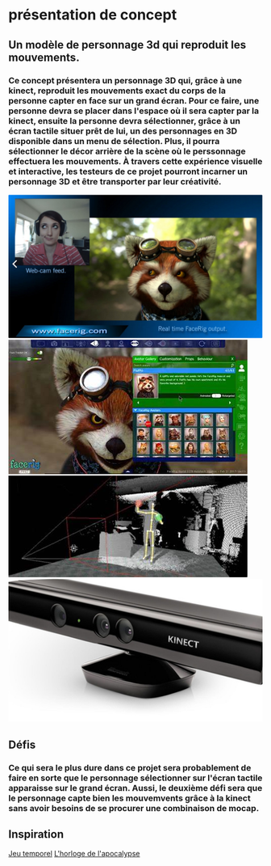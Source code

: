 # présentation de concept
## Un modèle de personnage 3d qui reproduit les mouvements.

### Ce concept présentera un personnage 3D qui, grâce à une kinect, reproduit les mouvements exact du corps de la personne capter en face sur un grand écran. Pour ce faire, une personne devra se placer dans l'espace où il sera capter par la kinect, ensuite la personne devra sélectionner, grâce à un écran tactile situer prêt de lui, un des personnages en 3D disponible dans un menu de sélection. Plus, il pourra sélectionner le décor arrière de la scène où le perssonnage effectuera les mouvements. À travers cette expérience visuelle et interactive, les testeurs de ce projet pourront incarner un personnage 3D et être transporter par leur créativité.

![facerig](medias/facerig1.png) ![menu](medias/menufacerig.jpg) ![capteur](medias/kinect.jpg) ![kinect](medias/capteur.jpg)

## Défis

### Ce qui sera le plus dure dans ce projet sera probablement de faire en sorte que le personnage sélectionner sur l'écran tactile apparaisse sur le grand écran. Aussi, le deuxième défi sera que le personnage capte bien les mouvemvents grâce à la kinect sans avoir besoins de se procurer une combinaison de mocap. 

## Inspiration 
[Jeu temporel](https://tim-montmorency.com/2022/projets/Jeu-Temporel/docs/web/index.html)
[L'horloge de l'apocalypse](https://tim-montmorency.com/2022/projets/L-horloge-de-l-apocalypse/docs/web/index.html)
